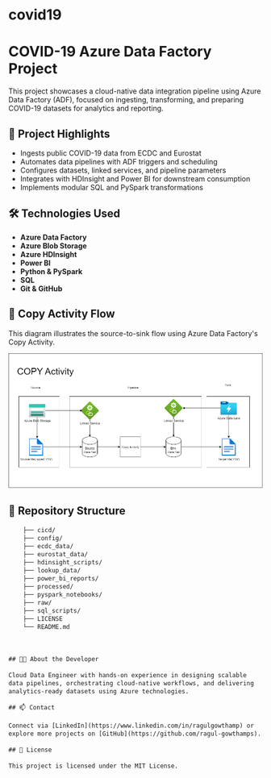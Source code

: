 # covid19
# COVID-19 Azure Data Factory Project

This project showcases a cloud-native data integration pipeline using Azure Data Factory (ADF), focused on ingesting, transforming, and preparing COVID-19 datasets for analytics and reporting.

## 🚀 Project Highlights

- Ingests public COVID-19 data from ECDC and Eurostat
- Automates data pipelines with ADF triggers and scheduling
- Configures datasets, linked services, and pipeline parameters
- Integrates with HDInsight and Power BI for downstream consumption
- Implements modular SQL and PySpark transformations

## 🛠️ Technologies Used

- **Azure Data Factory**
- **Azure Blob Storage**
- **Azure HDInsight**
- **Power BI**
- **Python & PySpark**
- **SQL**
- **Git & GitHub**

## 🔄 Copy Activity Flow

This diagram illustrates the source-to-sink flow using Azure Data Factory's Copy Activity.

![Copy Activity Diagram](docs\copy-activity-diagram-drawio.png)

## 📁 Repository Structure
```covid19-adf/
    ├── cicd/ 
    ├── config/ 
    ├── ecdc_data/
    ├── eurostat_data/
    ├── hdinsight_scripts/ 
    ├── lookup_data/ 
    ├── power_bi_reports/ 
    ├── processed/ 
    ├── pyspark_notebooks/ 
    ├── raw/ 
    ├── sql_scripts/ 
    ├── LICENSE 
    └── README.md
    


## 👨‍💻 About the Developer

Cloud Data Engineer with hands-on experience in designing scalable data pipelines, orchestrating cloud-native workflows, and delivering analytics-ready datasets using Azure technologies.

## 📫 Contact

Connect via [LinkedIn](https://www.linkedin.com/in/ragulgowthamp) or explore more projects on [GitHub](https://github.com/ragul-gowthamps).

## 📄 License

This project is licensed under the MIT License.